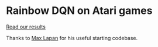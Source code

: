 # Rainbow DQN on Atari games

[Read our results](https://github.com/XNightHawk/atari_reinforcement_learning/blob/master/report.pdf)

Thanks to [Max Lapan](https://github.com/PacktPublishing/Deep-Reinforcement-Learning-Hands-On) for his useful starting codebase.

